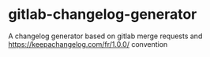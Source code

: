 # gitlab-changelog-generator
A changelog generator based on gitlab merge requests and https://keepachangelog.com/fr/1.0.0/ convention
